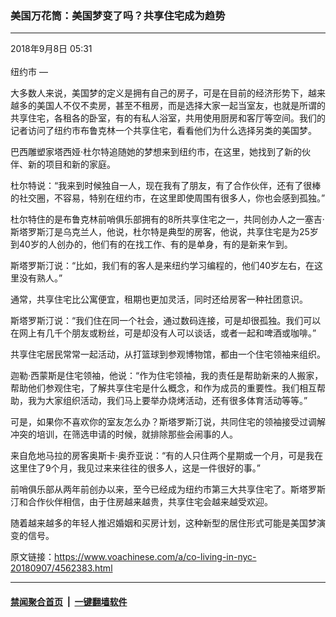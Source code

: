 ### 美国万花筒：美国梦变了吗？共享住宅成为趋势
------------------------

<div class="published">
 <span class="date" title="中国时间">
  <time datetime="2018-09-08T05:31:32+08:00">
   2018年9月8日 05:31
  </time>
 </span>
</div>
<br/>
<div class="wsw">
 <span class="dateline">
  纽约市 —
 </span>
 <p>
  大多数人来说，美国梦的定义是拥有自己的房子，可是在目前的经济形势下，越来越多的美国人不仅不卖房，甚至不租房，而是选择大家一起当室友，也就是所谓的共享住宅，各租各的卧室，有的有私人浴室，共用使用厨房和客厅等空间。我们的记者访问了纽约市布鲁克林一个共享住宅，看看他们为什么选择另类的美国梦。
 </p>
 <p>
  巴西雕塑家塔西娅·杜尔特追随她的梦想来到纽约市，在这里，她找到了新的伙伴、新的项目和新的家庭。
 </p>
 <p>
  杜尔特说：“我来到时候独自一人，现在我有了朋友，有了合作伙伴，还有了很棒的社交圈，不容易，特别在纽约市，在这里即使周围有很多人，你也会感到孤独。”
 </p>
 <p>
  杜尔特住的是布鲁克林前哨俱乐部拥有的8所共享住宅之一，共同创办人之一塞吉·斯塔罗斯汀是乌克兰人，他说，杜尔特是典型的房客，他说，共享住宅是为25岁到40岁的人创办的，他们有的在找工作、有的是单身，有的是新来乍到。
 </p>
 <p>
  斯塔罗斯汀说：“比如，我们有的客人是来纽约学习编程的，他们40岁左右，在这里没有熟人。”
 </p>
 <p>
  通常，共享住宅比公寓便宜，租期也更加灵活，同时还给房客一种社团意识。
 </p>
 <p>
  斯塔罗斯汀说：“我们住在同一个社会，通过数码连接，可是却很孤独。我们可以在网上有几千个朋友或粉丝，可是却没有人可以谈话，或者一起和啤酒或咖啡。”
 </p>
 <p>
  共享住宅居民常常一起活动，从打篮球到参观博物馆，都由一个住宅领袖来组织。
 </p>
 <p>
  迦勒·西蒙斯是住宅领袖，他说：“作为住宅领袖，我的责任是帮助新来的人搬家，帮助他们参观住宅，了解共享住宅是什么概念，和作为成员的重要性。我们相互帮助，我为大家组织活动，我们马上要举办烧烤活动，还有很多体育活动等等。”
 </p>
 <p>
  可是，如果你不喜欢你的室友怎么办？斯塔罗斯汀说，共同住宅的领袖接受过调解冲突的培训，在筛选申请的时候，就排除那些会闹事的人。
 </p>
 <p>
  来自危地马拉的房客奥斯卡·奥乔亚说：“有的人只住两个星期或一个月，可是我在这里住了9个月，我见过来来往往的很多人，这是一件很好的事。”
 </p>
 <p>
  前哨俱乐部从两年前创办以来，至今已经成为纽约市第三大共享住宅了。斯塔罗斯汀和合作伙伴相信，由于住房越来越贵，共享住宅会越来越受欢迎。
 </p>
 <p>
  随着越来越多的年轻人推迟婚姻和买房计划，这种新型的居住形式可能是美国梦演变的信号。
 </p>
</div>

原文链接：https://www.voachinese.com/a/co-living-in-nyc-20180907/4562383.html


------------------------
#### [禁闻聚合首页](https://github.com/gfw-breaker/banned-news/blob/master/README.md) &nbsp;|&nbsp;  [一键翻墙软件](https://github.com/gfw-breaker/nogfw/blob/master/README.md)